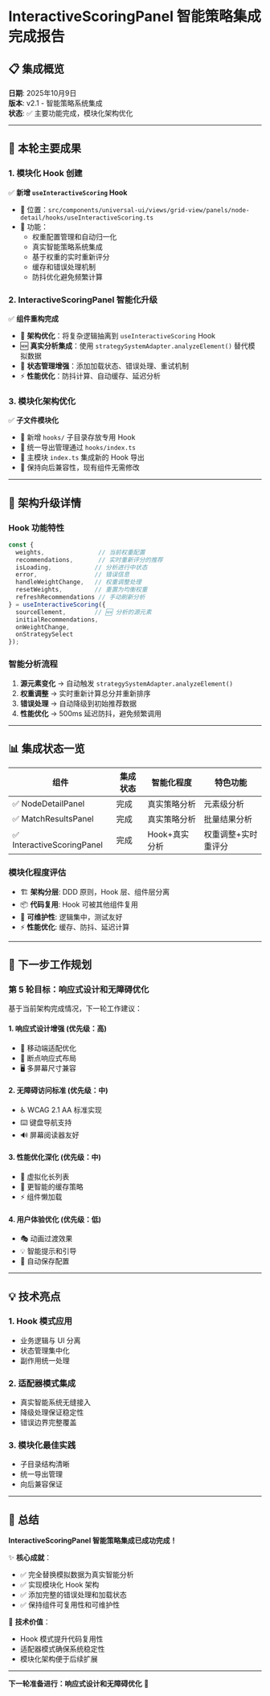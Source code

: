 # InteractiveScoringPanel 智能策略集成完成报告

## 📋 集成概览

**日期**: 2025年10月9日  
**版本**: v2.1 - 智能策略系统集成  
**状态**: ✅ 主要功能完成，模块化架构优化

---

## 🎯 本轮主要成果

### 1. **模块化 Hook 创建**
✅ **新增 `useInteractiveScoring` Hook**
- 📍 位置：`src/components/universal-ui/views/grid-view/panels/node-detail/hooks/useInteractiveScoring.ts`
- 🎯 功能：
  - 权重配置管理和自动归一化
  - 真实智能策略系统集成
  - 基于权重的实时重新评分
  - 缓存和错误处理机制
  - 防抖优化避免频繁计算

### 2. **InteractiveScoringPanel 智能化升级**
✅ **组件重构完成**
- 🔄 **架构优化**：将复杂逻辑抽离到 `useInteractiveScoring` Hook
- 🆕 **真实分析集成**：使用 `strategySystemAdapter.analyzeElement()` 替代模拟数据
- 🚨 **状态管理增强**：添加加载状态、错误处理、重试机制
- ⚡ **性能优化**：防抖计算、自动缓存、延迟分析

### 3. **模块化架构优化**
✅ **子文件模块化**
- 📁 新增 `hooks/` 子目录存放专用 Hook
- 📁 统一导出管理通过 `hooks/index.ts`
- 📁 主模块 `index.ts` 集成新的 Hook 导出
- 🔗 保持向后兼容性，现有组件无需修改

---

## 🔄 架构升级详情

### Hook 功能特性
```typescript
const {
  weights,               // 当前权重配置
  recommendations,       // 实时重新评分的推荐
  isLoading,            // 分析进行中状态
  error,                // 错误信息
  handleWeightChange,   // 权重调整处理
  resetWeights,         // 重置为均衡权重
  refreshRecommendations // 手动刷新分析
} = useInteractiveScoring({
  sourceElement,        // 🆕 分析的源元素
  initialRecommendations,
  onWeightChange,
  onStrategySelect
});
```

### 智能分析流程
1. **源元素变化** → 自动触发 `strategySystemAdapter.analyzeElement()`
2. **权重调整** → 实时重新计算总分并重新排序
3. **错误处理** → 自动降级到初始推荐数据
4. **性能优化** → 500ms 延迟防抖，避免频繁调用

---

## 📊 集成状态一览

| 组件 | 集成状态 | 智能化程度 | 特色功能 |
|------|---------|-----------|----------|
| ✅ NodeDetailPanel | 完成 | 真实策略分析 | 元素级分析 |
| ✅ MatchResultsPanel | 完成 | 真实策略分析 | 批量结果分析 |
| ✅ InteractiveScoringPanel | 完成 | Hook+真实分析 | 权重调整+实时重评分 |

### 模块化程度评估
- 🏗️ **架构分层**: DDD 原则，Hook 层、组件层分离
- 📦 **代码复用**: Hook 可被其他组件复用
- 🔧 **可维护性**: 逻辑集中，测试友好
- ⚡ **性能优化**: 缓存、防抖、延迟计算

---

## 🎯 下一步工作规划

### 第 5 轮目标：响应式设计和无障碍优化
基于当前架构完成情况，下一轮工作建议：

#### 1. **响应式设计增强** (优先级：高)
- 📱 移动端适配优化
- 🎨 断点响应式布局
- 🖥️ 多屏幕尺寸兼容

#### 2. **无障碍访问标准** (优先级：中)
- ♿ WCAG 2.1 AA 标准实现
- ⌨️ 键盘导航支持
- 🔊 屏幕阅读器友好

#### 3. **性能优化深化** (优先级：中)
- 🚀 虚拟化长列表
- 💾 更智能的缓存策略
- ⚡ 组件懒加载

#### 4. **用户体验优化** (优先级：低)
- 🎭 动画过渡效果
- 💡 智能提示和引导
- 🔄 自动保存配置

---

## 💡 技术亮点

### 1. **Hook 模式应用**
- 业务逻辑与 UI 分离
- 状态管理集中化
- 副作用统一处理

### 2. **适配器模式集成**
- 真实智能系统无缝接入
- 降级处理保证稳定性
- 错误边界完整覆盖

### 3. **模块化最佳实践**
- 子目录结构清晰
- 统一导出管理
- 向后兼容保证

---

## 🎉 总结

**InteractiveScoringPanel 智能策略集成已成功完成！**

✨ **核心成就**：
- ✅ 完全替换模拟数据为真实智能分析
- ✅ 实现模块化 Hook 架构
- ✅ 添加完整的错误处理和加载状态
- ✅ 保持组件可复用性和可维护性

🚀 **技术价值**：
- Hook 模式提升代码复用性
- 适配器模式确保系统稳定性
- 模块化架构便于后续扩展

---

**下一轮准备进行：响应式设计和无障碍优化** 🎯